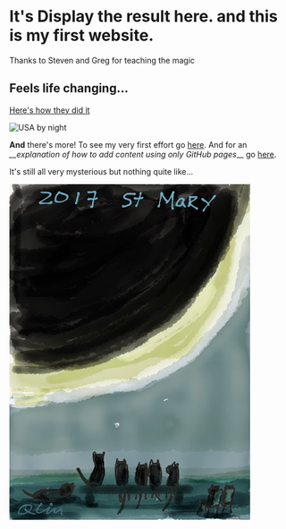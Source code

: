 # It's <span id="demo">Display the result here.</span> and this is my first website.
<script>
document.getElementById("demo").innerHTML = new Date();
</script>

Thanks to Steven and Greg for teaching the magic

## Feels life changing...

[Here's how they did it](howto.html)

![USA by night](https://svs.gsfc.nasa.gov/vis/a000000/a004000/a004019/E_W_north_america.0001.jpg)

**And** there's more!  To see my very first effort go [here](page2.html). And for an *__explanation of how to add content using only GitHub pages*__ go [here](page3.html).

It's still all very mysterious but nothing quite like...

![cat eclipse viewing](IMG_0528.JPG)

